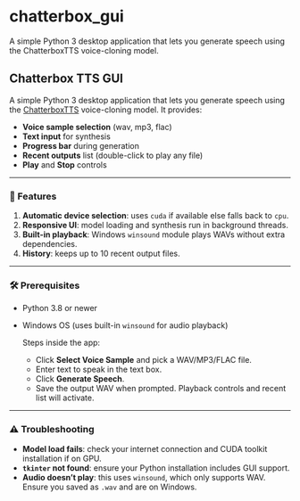 # chatterbox_gui
A simple Python 3 desktop application that lets you generate speech using the ChatterboxTTS voice-cloning model.

## Chatterbox TTS GUI

A simple Python 3 desktop application that lets you generate speech using the [ChatterboxTTS](https://github.com/OpenAI/chatterbox) voice-cloning model. It provides:

* **Voice sample selection** (wav, mp3, flac)
* **Text input** for synthesis
* **Progress bar** during generation
* **Recent outputs** list (double-click to play any file)
* **Play** and **Stop** controls

---

### 🚀 Features

1. **Automatic device selection**: uses `cuda` if available else falls back to `cpu`.
2. **Responsive UI**: model loading and synthesis run in background threads.
3. **Built-in playback**: Windows `winsound` module plays WAVs without extra dependencies.
4. **History**: keeps up to 10 recent output files.

---

### 🛠️ Prerequisites

* Python 3.8 or newer
* Windows OS (uses built-in `winsound` for audio playback)


  Steps inside the app:
   - Click **Select Voice Sample** and pick a WAV/MP3/FLAC file.
   - Enter text to speak in the text box.
   - Click **Generate Speech**.
   - Save the output WAV when prompted. Playback controls and recent list will activate.

---

### ⚠️ Troubleshooting

- **Model load fails**: check your internet connection and CUDA toolkit installation if on GPU.
- **`tkinter` not found**: ensure your Python installation includes GUI support.
- **Audio doesn’t play**: this uses `winsound`, which only supports WAV. Ensure you saved as `.wav` and are on Windows.


